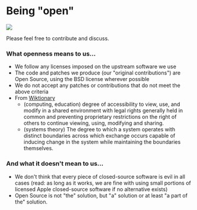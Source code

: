 # Being "open"

![](https://raw.github.com/wiki/PureDarwin/PureDarwin/images/comeinwereopensmall.jpg)

Please feel free to contribute and discuss.

### What openness means to us...

-   We follow any licenses imposed on the upstream software we use
-   The code and patches we produce (our "original contributions") are Open Source, using the BSD license wherever possible
-   We do not accept any patches or contributions that do not meet the above criteria
-   From [Wiktionary](http://en.wiktionary.org/wiki/openness)
    - (computing, education) degree of accessibility to view, use, and modify in a shared environment with legal rights generally held in common and preventing proprietary restrictions on the right of others to continue viewing, using, modifying and sharing.
    - (systems theory) The degree to which a system operates with distinct boundaries across which exchange occurs capable of inducing change in the system while maintaining the boundaries themselves.

### And what it doesn't mean to us...

-   We don't think that every piece of closed-source software is evil in all cases
    (read: as long as it works, we are fine with using small portions of licensed Apple closed-source software if no alternative exists)
-   Open Source is not "the" solution, but "a" solution or at least "a part of the" solution.
